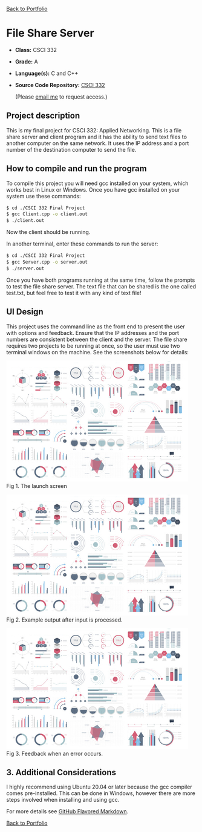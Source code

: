 [Back to Portfolio](./)

File Share Server
===============

-   **Class:** CSCI 332
-   **Grade:** A
-   **Language(s):** C and C++
-   **Source Code Repository:** [CSCI 332](https://github.com/logon02/CSCI-332-FileServer)

    (Please [email me](mailto:lcferguson@csustudent.net?subject=GitHub%20Access) to request access.)

## Project description

This is my final project for CSCI 332: Applied Networking. This is a file share server and client program and it has the ability to send text files to another computer on the same network. It uses the IP address and a port number of the destination computer to send the file.

## How to compile and run the program

To compile this project you will need gcc installed on your system, which works best in Linux or Windows. Once you have gcc installed on your system use these commands:

```bash
$ cd ./CSCI 332 Final Project
$ gcc Client.cpp -o client.out
$ ./client.out
```

Now the client should be running.

In another terminal, enter these commands to run the server:

```bash
$ cd ./CSCI 332 Final Project
$ gcc Server.cpp -o server.out
$ ./server.out
```
Once you have both programs running at the same time, follow the prompts to test the file share server. The text file that can be shared is the one called test.txt, but feel free to test it with any kind of text file!

## UI Design

This project uses the command line as the front end to present the user with options and feedback. Ensure that the IP addresses and the port numbers are consistent between the client and the server. The file share requires two projects to be running at once, so the user must use two terminal windows on the machine. See the screenshots below for details:

![screenshot](images/dummy_thumbnail.jpg)  
Fig 1. The launch screen

![screenshot](images/dummy_thumbnail.jpg)  
Fig 2. Example output after input is processed.

![screenshot](images/dummy_thumbnail.jpg)  
Fig 3. Feedback when an error occurs.

## 3. Additional Considerations

I highly recommend using Ubuntu 20.04 or later because the gcc compiler comes pre-installed. This can be done in Windows, however there are more steps involved when installing and using gcc.

For more details see [GitHub Flavored Markdown](https://guides.github.com/features/mastering-markdown/).

[Back to Portfolio](./)
